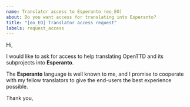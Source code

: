 ```yaml
---
name: Translator access to Esperanto (eo_EO)
about: Do you want access for translating into Esperanto?
title: "[eo_EO] Translator access request"
labels: request_access
---
```


<!-- translator: eo_EO -->
<!-- Please do not edit the header of this template. -->

Hi,

I would like to ask for access to help translating OpenTTD and its subprojects into **Esperanto**.

The **Esperanto** language is well known to me, and I promise to cooperate with my fellow translators to give the end-users the best experience possible.

<!-- Please do not edit the above message. Do feel free to add a personal note after this line. -->

Thank you,

